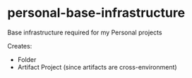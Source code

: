 # personal-base-infrastructure

Base infrastructure required for my Personal projects

Creates:

- Folder
- Artifact Project (since artifacts are cross-environment)
